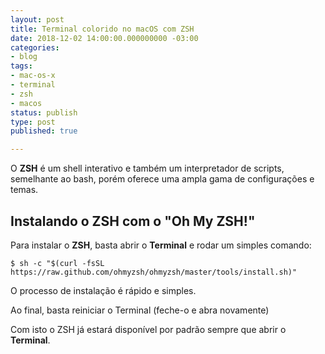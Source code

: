 ```yaml
---
layout: post
title: Terminal colorido no macOS com ZSH
date: 2018-12-02 14:00:00.000000000 -03:00
categories:
- blog
tags:
- mac-os-x
- terminal
- zsh
- macos
status: publish
type: post
published: true

---
```


O **ZSH** é um shell interativo e também um interpretador de scripts, semelhante ao bash, porém oferece uma ampla gama de configurações e temas.

## Instalando o ZSH com o "Oh My ZSH!"

Para instalar o **ZSH**, basta abrir o **Terminal** e rodar um simples comando:

	$ sh -c "$(curl -fsSL https://raw.github.com/ohmyzsh/ohmyzsh/master/tools/install.sh)"

O processo de instalação é rápido e simples.

Ao final, basta reiniciar o Terminal (feche-o e abra novamente)

Com isto o ZSH já estará disponível por padrão sempre que abrir o **Terminal**.